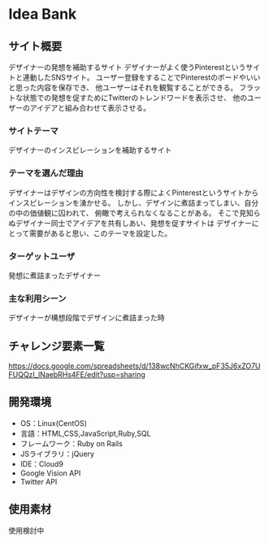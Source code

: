 # Idea Bank

## サイト概要
デザイナーの発想を補助するサイト
デザイナーがよく使うPinterestというサイトと連動したSNSサイト。
ユーザー登録をすることでPinterestのボードやいいと思った内容を保存でき、
他ユーザーはそれを観覧することができる。
フラットな状態での発想を促すためにTwitterのトレンドワードを表示させ、
他のユーザーのアイデアと組み合わせて表示させる。

### サイトテーマ
デザイナーのインスピレーションを補助するサイト

### テーマを選んだ理由
デザイナーはデザインの方向性を検討する際によくPinterestというサイトから
インスピレーションを湧かせる。
しかし、デザインに煮詰まってしまい、自分の中の価値観に囚われて、
俯瞰で考えられなくなることがある。
そこで見知らぬデザイナー同士でアイデアを共有しあい、発想を促すサイトは
デザイナーにとって需要があると思い、このテーマを設定した。


### ターゲットユーザ
発想に煮詰まったデザイナー

### 主な利用シーン
デザイナーが構想段階でデザインに煮詰まった時

## チャレンジ要素一覧
https://docs.google.com/spreadsheets/d/138wcNhCKGifxw_pF35J6xZO7UFUQQzI_lNaebRHs4FE/edit?usp=sharing

## 開発環境
- OS：Linux(CentOS)
- 言語：HTML,CSS,JavaScript,Ruby,SQL
- フレームワーク：Ruby on Rails
- JSライブラリ：jQuery
- IDE：Cloud9
- Google Vision API
- Twitter API

## 使用素材
使用検討中